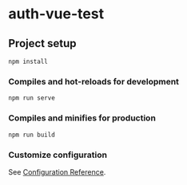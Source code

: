 # auth-vue-test

## Project setup
```
npm install
```

### Compiles and hot-reloads for development
```
npm run serve
```


### Compiles and minifies for production
```
npm run build
```

### Customize configuration
See [Configuration Reference](https://cli.vuejs.org/config/).
